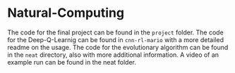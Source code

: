 # Natural-Computing

The code for the final project can be found in the `project` folder. The code for the Deep-Q-Learnig can be found in `cnn-rl-mario` with a more detailed readme on the usage. The code for the evolutionary algorithm can be found in the `neat` directory, also with more additional information. A video of an example run can be found in the neat folder.
